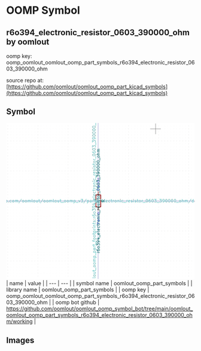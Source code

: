# OOMP Symbol  
## r6o394_electronic_resistor_0603_390000_ohm  by oomlout  
  
oomp key: oomp_oomlout_oomlout_oomp_part_symbols_r6o394_electronic_resistor_0603_390000_ohm  
  
source repo at: [https://github.com/oomlout/oomlout_oomp_part_kicad_symbols](https://github.com/oomlout/oomlout_oomp_part_kicad_symbols)  
## Symbol  
  
[![working.png](working_600.png)](working.png)  
| name | value | 
| --- | --- | 
| symbol name | oomlout_oomp_part_symbols | 
| library name | oomlout_oomp_part_symbols | 
| oomp key | oomp_oomlout_oomlout_oomp_part_symbols_r6o394_electronic_resistor_0603_390000_ohm | 
| oomp bot github | https://github.com/oomlout/oomlout_oomp_symbol_bot/tree/main/oomlout_oomlout_oomp_part_symbols_r6o394_electronic_resistor_0603_390000_ohm/working | 
## Images  
